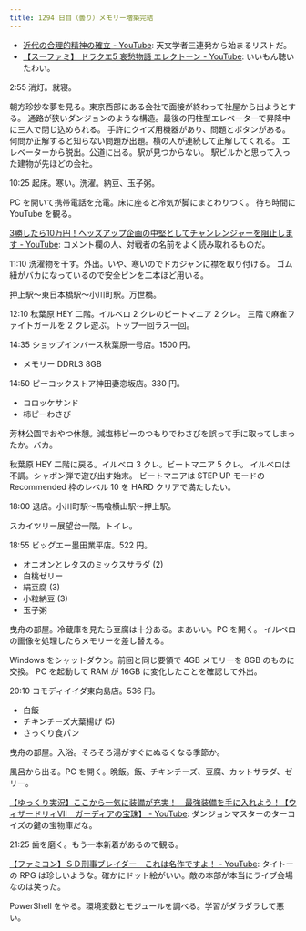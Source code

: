 ```yaml
---
title: 1294 日目（曇り）メモリー増築完結
---
```


* [近代の合理的精神の確立 - YouTube](https://www.youtube.com/playlist?list=PLQQ1MCm9skfv3PHfoLkDOYutAJoyQJW16):
  天文学者三連発から始まるリストだ。
* [【スーファミ】 ドラクエ5 哀愁物語 エレクトーン - YouTube](https://www.youtube.com/watch?v=1howw8HGIgg):
  いいもん聴いたわい。

2:55 消灯。就寝。

朝方珍妙な夢を見る。東京西部にある会社で面接が終わって社屋から出ようとする。
通路が狭いダンジョンのような構造。最後の円柱型エレベーターで昇降中に三人で閉じ込められる。
手許にクイズ用機器があり、問題とボタンがある。
何問か正解すると知らない問題が出題。横の人が連続して正解してくれる。
エレベーターから脱出。公道に出る。駅が見つからない。
駅ビルかと思って入った建物が先ほどの会社。

10:25 起床。寒い。洗濯。納豆、玉子粥。

PC を開いて携帯電話を充電。床に座ると冷気が脚にまとわりつく。
待ち時間に YouTube を観る。

[3勝したら10万円！ヘッズアップ企画の中堅としてチャンレンジャーを阻止します - YouTube](https://www.youtube.com/watch?v=Zehc5lKEaQ8):
コメント欄の人、対戦者の名前をよく読み取れるものだ。

11:10 洗濯物を干す。外出。いや、寒いのでドカジャンに襟を取り付ける。
ゴム紐がバカになっているので安全ピンを二本ほど用いる。

押上駅～東日本橋駅～小川町駅。万世橋。

12:10 秋葉原 HEY 二階。イルベロ 2 クレのビートマニア 2 クレ。
三階で麻雀ファイトガールを 2 クレ遊ぶ。トップ一回ラス一回。

14:35 ショップインバース秋葉原一号店。1500 円。

* メモリー DDRL3 8GB

14:50 ピーコックストア神田妻恋坂店。330 円。

* コロッケサンド
* 柿ピーわさび

芳林公園でおやつ休憩。減塩柿ピーのつもりでわさびを誤って手に取ってしまったか。バカ。

秋葉原 HEY 二階に戻る。イルベロ 3 クレ。ビートマニア 5 クレ。
イルベロは不調。シャボン弾で遊び出す始末。
ビートマニアは STEP UP モードの Recommended 枠のレベル 10 を HARD クリアで満たしたい。

18:00 退店。小川町駅～馬喰横山駅～押上駅。

スカイツリー展望台一階。トイレ。

18:55 ビッグエー墨田業平店。522 円。

* オニオンとレタスのミックスサラダ (2)
* 白桃ゼリー
* 絹豆腐 (3)
* 小粒納豆 (3)
* 玉子粥

曳舟の部屋。冷蔵庫を見たら豆腐は十分ある。まあいい。PC を開く。
イルベロの画像を処理したらメモリーを差し替える。

Windows をシャットダウン。前回と同じ要領で 4GB メモリーを 8GB のものに交換。
PC を起動して RAM が 16GB に変化したことを確認して外出。

20:10 コモディイイダ東向島店。536 円。

* 白飯
* チキンチーズ大葉揚げ (5)
* さっくり食パン

曳舟の部屋。入浴。そろそろ湯がすぐにぬるくなる季節か。

風呂から出る。PC を開く。晩飯。飯、チキンチーズ、豆腐、カットサラダ、ゼリー。

[【ゆっくり実況】ここから一気に装備が充実！　最強装備を手に入れよう！【ウィザードリィⅦ　ガーディアの宝珠】 - YouTube](https://www.youtube.com/watch?v=irwNRZsix3k):
ダンジョンマスターのターコイズの鍵の宝物庫だな。

21:25 歯を磨く。もう一本新着があるので観る。

[【ファミコン】ＳＤ刑事ブレイダー　これは名作ですよ！ - YouTube](https://www.youtube.com/watch?v=5s9Kx_W8rmA):
タイトーの RPG は珍しいような。確かにドット絵がいい。敵の本部が本当にライブ会場なのは笑った。

PowerShell をやる。環境変数とモジュールを調べる。学習がダラダラして悪い。
